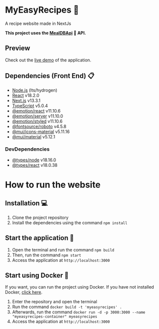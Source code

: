 # MyEasyRecipes 🍲 
A recipe website made in NextJs

**This project uses the [MealDBApi](https://www.themealdb.com/api.php) :spaghetti: API.**

## Preview 

Check out the [live demo](https://my-easy-recipes.vercel.app/) of the application.

## Dependencies (Front End) 📋

- [Node.js](https://nodejs.org/en/) (lts/hydrogen)
- [React](https://reactjs.org/) v18.2.0
- [Next.js](https://nextjs.org/) v13.3.1
- [TypeScript](https://www.typescriptlang.org/) v5.0.4
- [@emotion/react](https://emotion.sh/docs/introduction) v11.10.6
- [@emotion/server](https://emotion.sh/docs/server-side-rendering) v11.10.0
- [@emotion/styled](https://emotion.sh/docs/styled) v11.10.6
- [@fontsource/roboto](https://github.com/fontsource/fontsource) v4.5.8
- [@mui/icons-material](https://mui.com/components/icons/) v5.11.16
- [@mui/material](https://mui.com/) v5.12.1

### DevDependencies

- [@types/node](https://www.npmjs.com/package/@types/node) v18.16.0
- [@types/react](https://www.npmjs.com/package/@types/react) v18.0.38

# How to run the website

## Installation 💻

1. Clone the project repository
2. Install the dependencies using the command `npm install`

## Start the application 🚀

1. Open the terminal and run the command `npm build`
2. Then, run the command `npm start`
3. Access the application at `http://localhost:3000`

## Start using Docker 🐳

If you want, you can run the project using Docker. If you have not installed Docker, [click here](https://www.docker.com/).

1. Enter the repository and open the terminal
2. Run the command  `docker build -t 'myeasyrecipes' .`
3. Afterwards, run the command `docker run -d -p 3000:3000 --name "myeasyrecipes-container" myeasyrecipes`
4. Access the application at `http://localhost:3000`


